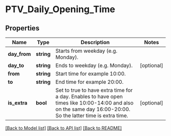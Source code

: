 # PTV_Daily_Opening_Time

## Properties
Name | Type | Description | Notes
------------ | ------------- | ------------- | -------------
**day_from** | **string** | Starts from weekday (e.g. Monday). | 
**day_to** | **string** | Ends to weekday (e.g. Monday). | [optional] 
**from** | **string** | Start time for example 10:00. | 
**to** | **string** | End time for example 20:00. | 
**is_extra** | **bool** | Set to true to have extra time for a day. Enables to have open times like 10:00-14:00 and also on the same day 16:00-20:00. So the latter time is extra time. | [optional] 

[[Back to Model list]](../README.md#documentation-for-models) [[Back to API list]](../README.md#documentation-for-api-endpoints) [[Back to README]](../README.md)


